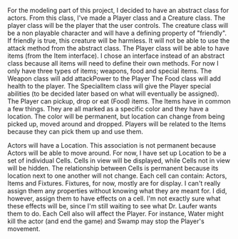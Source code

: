 For the modeling part of this project, I decided to have an abstract class for actors. From this class, I've made a Player class and a Creature class. The player class will be the player that the user controls. The creature class will be a non playable character and will have a defining property of "friendly". If friendly is true, this creature will be harmless. It will not be able to use the attack method from the abstract class. The Player class will be able to have items (from the Item interface). I chose an interface instead of an abstract class because all items will need to define their own methods. For now I only have three types of items; weapons, food and special items. The Weapon class will add attackPower to the Player The Food class will add health to the player. The SpecialItem class will give the Player special abilities (to be decided later based on what will eventually be assigned). The Player can pickup, drop or eat (Food) items. The Items have in common a few things. They are all marked as a specific color and they have a location. The color will be permanent, but location can change from being picked up, moved around and dropped. Players will be related to the Items because they can pick them up and use them. 

Actors will have a Location. This association is not permanent because Actors will be able to move around. For now, I have set up Location to be a set of individual Cells. Cells in view will be displayed, while Cells not in view will be hidden. The relationship between Cells is permanent because its location next to one another will not change. Each cell can contain: Actors, Items and Fixtures. Fixtures, for now, mostly are for display. I can't really assign them any properties without knowing what they are meant for. I did, however, assign them to have effects on a cell. I'm not exactly sure what these effects will be, since I'm still waiting to see what Dr. Laufer wants them to do. Each Cell also will affect the Player. For instance, Water might kill the actor (and end the game) and Swamp may stop the Player's movement. 

